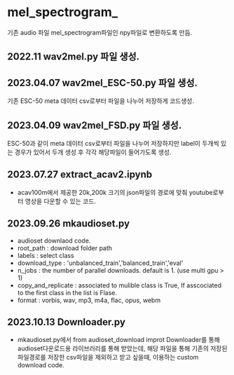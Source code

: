 # mel_spectrogram_
기존 audio 파일 mel_spectrogram파일인 npy파일로 변환하도록 만듬.

## 2022.11 wav2mel.py 파일 생성.  
## 2023.04.07 wav2mel_ESC-50.py 파일 생성.  
기존 ESC-50 meta 데이터 csv로부터 파일을 나누어 저장하게 코드생성.  
## 2023.04.09 wav2mel_FSD.py 파일 생성.   
ESC-50과 같이 meta 데이터 csv로부터 파일을 나누어 저장하지만 label이 두개씩 있는 경우가 있어서 두개 생성 후 각각 해당파일이 들어가도록 생성.
## 2023.07.27 extract_acav2.ipynb
- acav100m에서 제공한 20k,200k 크기의 json파일의 경로에 맞춰 youtube로부터 영상을 다운할 수 있는 코드.
## 2023.09.26 mkaudioset.py
- audioset downlaod code.
- root_path : download folder path
- labels : select class
- download_type : 'unbalanced_train','balanced_train','eval'
- n_jobs : the number of parallel downloads. default is 1. (use multi gpu > 1)
- copy_and_replicate : associated to mulible class is True, If asscociated to the first class in the list is Flase.
- format : vorbis, wav, mp3, m4a, flac, opus, webm
## 2023.10.13 Downloader.py
- mkaudioset.py에서 from audioset_download improt Downloader를 통해 audioset다운로드용 라이브러리를 통해 받았는데, 해당 파일을 통해 기존의 저장된 파일경로를 저장한 csv파일을 제외하고 받고 싶을때, 이용하는 custom download code.
